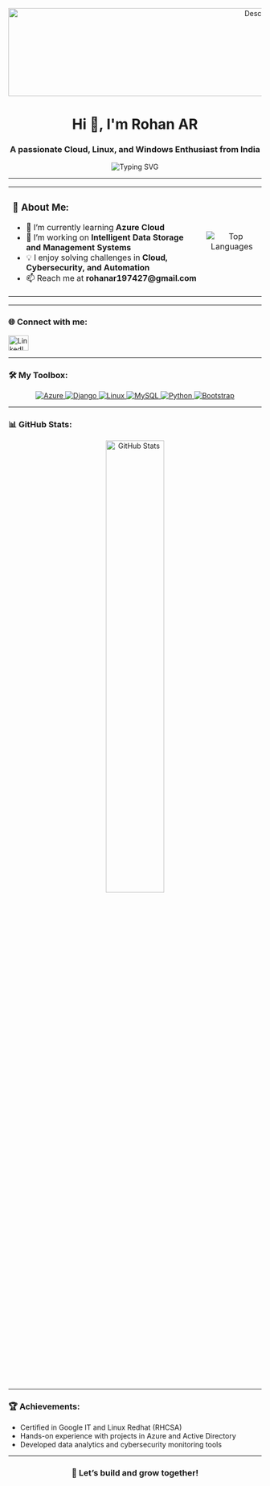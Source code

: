 <p align="center">
  <img src="https://media.giphy.com/media/ZVik7pBtu9dNS/giphy.gif" alt="Description" width="1000px" height="175px" />
</p>
  
<h1 align="center">Hi 👋, I'm Rohan AR</h1>
<h3 align="center">A passionate Cloud, Linux, and Windows Enthusiast from India</h3>

<p align="center">
  <img src="https://readme-typing-svg.demolab.com?font=Fira+Code&weight=500&size=24&pause=1000&color=F75C7E&center=true&vCenter=true&width=435&lines=Python+Developer;Cloud+Computing+Enthusiast;Linux+%26+Windows+Administrator;Always+Learning+%26+Growing" alt="Typing SVG">
</p>

---

<table>
  <tr>
    <td>
      <h3>🌟 About Me:</h3>
      <ul>
        <li>🌱 I’m currently learning <strong>Azure Cloud</strong></li>
        <li>🔭 I’m working on <strong>Intelligent Data Storage and Management Systems</strong></li>
        <li>💡 I enjoy solving challenges in <strong>Cloud, Cybersecurity, and Automation</strong></li>
        <li>📫 Reach me at <strong>rohanar197427@gmail.com</strong></li>
      </ul>
    </td>
    <td>
      <p align="center">
        <img src="https://github-readme-stats.vercel.app/api/top-langs/?username=rohan-cyber27&layout=compact&theme=radical" alt="Top Languages" />
      </p>
    </td>
  </tr>
</table>

---

<h3 align="left">🌐 Connect with me:</h3>
<p align="left">
  <a href="https://linkedin.com/in/rohan-a-r-9bb11720a" target="_blank">
    <img align="center" src="https://raw.githubusercontent.com/rahuldkjain/github-profile-readme-generator/master/src/images/icons/Social/linked-in-alt.svg" alt="LinkedIn" height="30" width="40" />
  </a>
</p>

---

### 🛠️ My Toolbox:
<p align="center">
  <a href="https://azure.microsoft.com/en-in/" target="_blank" rel="noreferrer">
    <img src="https://img.shields.io/badge/Azure-0078D4?style=for-the-badge&logo=microsoftazure&logoColor=white" alt="Azure" />
  </a>
  <a href="https://www.djangoproject.com/" target="_blank" rel="noreferrer">
    <img src="https://img.shields.io/badge/Django-092E20?style=for-the-badge&logo=django&logoColor=white" alt="Django" />
  </a>
  <a href="https://www.linux.org/" target="_blank" rel="noreferrer">
    <img src="https://img.shields.io/badge/Linux-FCC624?style=for-the-badge&logo=linux&logoColor=black" alt="Linux" />
  </a>
  <a href="https://www.mysql.com/" target="_blank" rel="noreferrer">
    <img src="https://img.shields.io/badge/MySQL-4479A1?style=for-the-badge&logo=mysql&logoColor=white" alt="MySQL" />
  </a>
  <a href="https://www.python.org" target="_blank" rel="noreferrer">
    <img src="https://img.shields.io/badge/Python-3776AB?style=for-the-badge&logo=python&logoColor=white" alt="Python" />
  </a>
  <a href="https://getbootstrap.com/" target="_blank" rel="noreferrer">
    <img src="https://img.shields.io/badge/Bootstrap-7952B3?style=for-the-badge&logo=bootstrap&logoColor=white" alt="Bootstrap" />
  </a>
</p>

---

<h3 align="left">📊 GitHub Stats:</h3>
<p align="center">
  <img width="48%" src="https://github-readme-stats.vercel.app/api?username=rohan-cyber27&show_icons=true&theme=radical" alt="GitHub Stats" />
</p>

---

<h3 align="left">🏆 Achievements:</h3>
<ul>
  <li>Certified in Google IT and Linux Redhat (RHCSA)</li>
  <li>Hands-on experience with projects in Azure and Active Directory</li>
  <li>Developed data analytics and cybersecurity monitoring tools</li>
</ul>

---

<h3 align="center">🚀 Let’s build and grow together!</h3>
